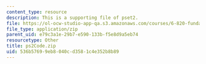 ```yaml
---
content_type: resource
description: This is a supporting file of pset2.
file: https://ol-ocw-studio-app-qa.s3.amazonaws.com/courses/6-820-fundamentals-of-program-analysis-fall-2015/536b57699eb8040cd3581c4e352b8b89_ps2Code.zip
file_type: application/zip
parent_uid: e79c3a1e-29b7-e590-133b-f5e8d9a5eb74
resourcetype: Other
title: ps2Code.zip
uid: 536b5769-9eb8-040c-d358-1c4e352b8b89
---
```

